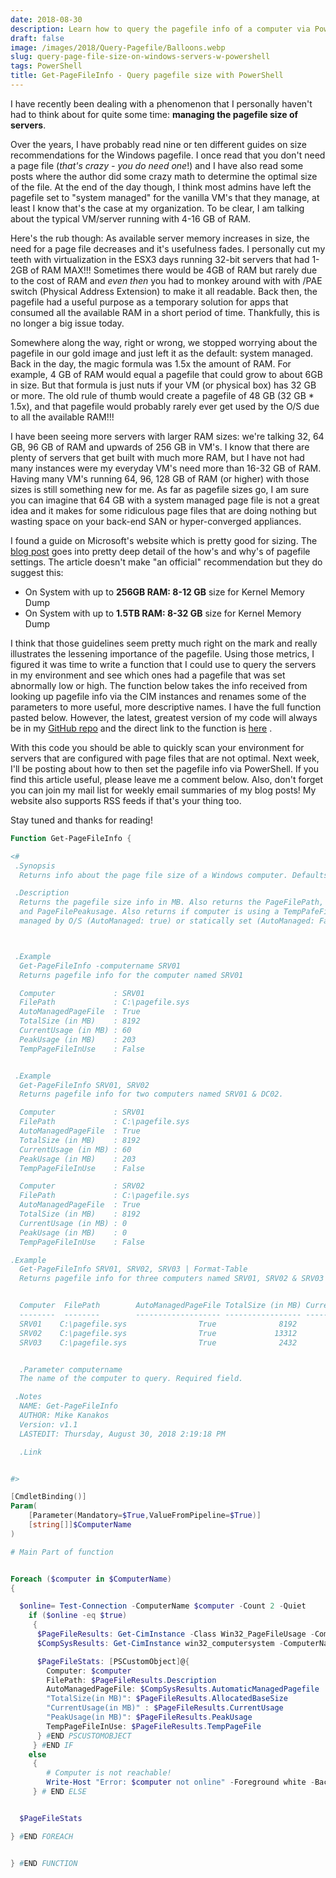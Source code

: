 ```yaml
---
date: 2018-08-30
description: Learn how to query the pagefile info of a computer via PowerShell along with sizing guidelines for page files on servers
draft: false
image: /images/2018/Query-Pagefile/Balloons.webp
slug: query-page-file-size-on-windows-servers-w-powershell
tags: PowerShell
title: Get-PageFileInfo - Query pagefile size with PowerShell
---
```


I have recently been dealing with a phenomenon that I personally haven't had to think about for quite some time: **managing the pagefile size of servers**.

Over the years, I have probably read nine or ten different guides on size recommendations for the Windows pagefile. I once read that you don't need a page file (*that's crazy - you do need one*!) and I have also read some posts where the author did some crazy math to determine the optimal size of the file. At the end of the day though, I think most admins have left the pagefile set to "system managed" for the vanilla VM's that they manage, at least I know that's the case at my organization. To be clear, I am talking about the typical VM/server running with 4-16 GB of RAM.

Here's the rub though: As available server memory increases in size, the need for a page file decreases and it's usefulness fades. I personally cut my teeth with virtualization in the ESX3 days running 32-bit servers that had 1-2GB of RAM MAX!!! Sometimes there would be 4GB of RAM but rarely due to the cost of RAM and *even then* you had to monkey around with with /PAE switch (Physical Address Extension) to make it all readable. Back then, the pagefile had a useful purpose as a temporary solution for apps that consumed all the available  RAM in a short period of time. Thankfully, this is no longer a big issue today.

Somewhere along the way, right or wrong, we stopped worrying about the pagefile in our gold image and just left it as the default: system managed. Back in the day, the magic formula was 1.5x the amount of RAM. For example, 4 GB of RAM would equal a pagefile that could grow to about 6GB in size. But that formula is just nuts if your VM (or physical box) has 32 GB or more. The old rule of thumb would create a pagefile of 48 GB (32 GB * 1.5x), and that pagefile would probably rarely ever get used by the O/S due to all the available RAM!!!

I have been seeing more servers with larger RAM sizes: we're talking 32, 64 GB, 96 GB of RAM and upwards of 256 GB in VM's. I know that there are plenty of servers that get built with much more RAM, but I have not had many instances were my everyday VM's need more than 16-32 GB of RAM. Having many VM's running 64, 96, 128 GB of RAM (or higher) with those sizes is still something new for me. As far as pagefile sizes go, I am sure you can imagine that 64 GB with a system managed page file is not a great idea and it makes for some ridiculous page files that are doing nothing but wasting space on your back-end SAN or hyper-converged appliances.

I found a guide on Microsoft's website which is pretty good for sizing. The [blog post](https://blogs.technet.microsoft.com/motiba/2015/10/15/page-file-the-definitive-guide/) goes into pretty deep detail of the how's and why's of pagefile settings. The article doesn't make "an official" recommendation but they do suggest this:

- On System with up to **256GB RAM:  8-12 GB** size for Kernel Memory Dump
- On System with up to **1.5TB RAM: 8-32 GB** size for Kernel Memory Dump

I think that those guidelines seem pretty much right on the mark and really illustrates the lessening importance of the pagefile. Using those metrics, I figured it was time to write a function that I could use to query the servers in my environment and see which ones had a pagefile that was set abnormally low or high. The function below takes the info received from looking up pagefile info via the CIM instances and renames some of the parameters to more useful, more descriptive names. I have the full function pasted below. However, the latest, greatest version of my code will always be in my [GitHub repo](https://github.com/compwiz32/) and the direct link to the function is [here](https://github.com/compwiz32/PowerShell/blob/master/Inventory-Tools/Get-PageFileInfo.ps1) .

With this code you should be able to quickly scan your environment for servers that are configured with page files that are not optimal. Next week, I'll be posting about how to then set the pagefile info via PowerShell. If you find this article useful, please leave me a comment below. Also, don't forget you can join my mail list for weekly email summaries of my blog posts! My website also supports RSS feeds if that's your thing too.

Stay tuned and thanks for reading!

```PowerShell
Function Get-PageFileInfo {

<#
 .Synopsis
  Returns info about the page file size of a Windows computer. Defaults to local machine.

 .Description
  Returns the pagefile size info in MB. Also returns the PageFilePath, PageFileTotalSize, PagefileCurrentUsage,
  and PageFilePeakusage. Also returns if computer is using a TempPafeFile and if the machine's pagefile is
  managed by O/S (AutoManaged: true) or statically set (AutoManaged: False)



 .Example
  Get-PageFileInfo -computername SRV01
  Returns pagefile info for the computer named SRV01

  Computer             : SRV01
  FilePath             : C:\pagefile.sys
  AutoManagedPageFile  : True
  TotalSize (in MB)    : 8192
  CurrentUsage (in MB) : 60
  PeakUsage (in MB)    : 203
  TempPageFileInUse    : False


 .Example
  Get-PageFileInfo SRV01, SRV02
  Returns pagefile info for two computers named SRV01 & DC02.

  Computer             : SRV01
  FilePath             : C:\pagefile.sys
  AutoManagedPageFile  : True
  TotalSize (in MB)    : 8192
  CurrentUsage (in MB) : 60
  PeakUsage (in MB)    : 203
  TempPageFileInUse    : False

  Computer             : SRV02
  FilePath             : C:\pagefile.sys
  AutoManagedPageFile  : True
  TotalSize (in MB)    : 8192
  CurrentUsage (in MB) : 0
  PeakUsage (in MB)    : 0
  TempPageFileInUse    : False

.Example
  Get-PageFileInfo SRV01, SRV02, SRV03 | Format-Table
  Returns pagefile info for three computers named SRV01, SRV02 & SRV03 in a table format.


  Computer  FilePath        AutoManagedPageFile TotalSize (in MB) CurrentUsage (in MB) PeakUsage (in MB) TempPageFileInUse
  --------  --------        ------------------- ----------------- -------------------- ----------------- -----------------
  SRV01    C:\pagefile.sys                True              8192                   60               203             False
  SRV02    C:\pagefile.sys                True             13312                    0                 0             False
  SRV03    C:\pagefile.sys                True              2432                    0                 0             False


  .Parameter computername
  The name of the computer to query. Required field.

 .Notes
  NAME: Get-PageFileInfo
  AUTHOR: Mike Kanakos
  Version: v1.1
  LASTEDIT: Thursday, August 30, 2018 2:19:18 PM

  .Link


#>

[CmdletBinding()]
Param(
    [Parameter(Mandatory=$True,ValueFromPipeline=$True)]
    [string[]]$ComputerName
)

# Main Part of function


Foreach ($computer in $ComputerName)
{

  $online= Test-Connection -ComputerName $computer -Count 2 -Quiet
    if ($online -eq $true)
     {
      $PageFileResults: Get-CimInstance -Class Win32_PageFileUsage -ComputerName $Computer | Select-Object *
      $CompSysResults: Get-CimInstance win32_computersystem -ComputerName $computer -Namespace 'root\cimv2'

      $PageFileStats: [PSCustomObject]@{
        Computer: $computer
        FilePath: $PageFileResults.Description
        AutoManagedPageFile: $CompSysResults.AutomaticManagedPagefile
        "TotalSize(in MB)": $PageFileResults.AllocatedBaseSize
        "CurrentUsage(in MB)" : $PageFileResults.CurrentUsage
        "PeakUsage(in MB)": $PageFileResults.PeakUsage
        TempPageFileInUse: $PageFileResults.TempPageFile
      } #END PSCUSTOMOBJECT
     } #END IF
    else
     {
        # Computer is not reachable!
        Write-Host "Error: $computer not online" -Foreground white -BackgroundColor Red
     } # END ELSE


  $PageFileStats

} #END FOREACH


} #END FUNCTION
```
